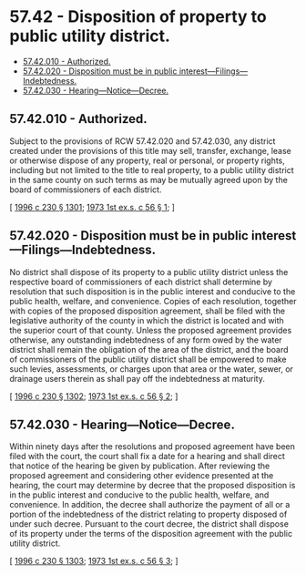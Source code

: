 # 57.42 - Disposition of property to public utility district.
* [57.42.010 - Authorized.](#5742010---authorized)
* [57.42.020 - Disposition must be in public interest—Filings—Indebtedness.](#5742020---disposition-must-be-in-public-interestfilingsindebtedness)
* [57.42.030 - Hearing—Notice—Decree.](#5742030---hearingnoticedecree)
## 57.42.010 - Authorized.
Subject to the provisions of RCW 57.42.020 and 57.42.030, any district created under the provisions of this title may sell, transfer, exchange, lease or otherwise dispose of any property, real or personal, or property rights, including but not limited to the title to real property, to a public utility district in the same county on such terms as may be mutually agreed upon by the board of commissioners of each district.

\[ [1996 c 230 § 1301](https://lawfilesext.leg.wa.gov/biennium/1995-96/Pdf/Bills/Session%20Laws/Senate/6091-S.SL.pdf?cite=1996%20c%20230%20§%201301); [1973 1st ex.s. c 56 § 1](https://leg.wa.gov/CodeReviser/documents/sessionlaw/1973ex1c56.pdf?cite=1973%201st%20ex.s.%20c%2056%20§%201); \]

## 57.42.020 - Disposition must be in public interest—Filings—Indebtedness.
No district shall dispose of its property to a public utility district unless the respective board of commissioners of each district shall determine by resolution that such disposition is in the public interest and conducive to the public health, welfare, and convenience. Copies of each resolution, together with copies of the proposed disposition agreement, shall be filed with the legislative authority of the county in which the district is located and with the superior court of that county. Unless the proposed agreement provides otherwise, any outstanding indebtedness of any form owed by the water district shall remain the obligation of the area of the district, and the board of commissioners of the public utility district shall be empowered to make such levies, assessments, or charges upon that area or the water, sewer, or drainage users therein as shall pay off the indebtedness at maturity.

\[ [1996 c 230 § 1302](https://lawfilesext.leg.wa.gov/biennium/1995-96/Pdf/Bills/Session%20Laws/Senate/6091-S.SL.pdf?cite=1996%20c%20230%20§%201302); [1973 1st ex.s. c 56 § 2](https://leg.wa.gov/CodeReviser/documents/sessionlaw/1973ex1c56.pdf?cite=1973%201st%20ex.s.%20c%2056%20§%202); \]

## 57.42.030 - Hearing—Notice—Decree.
Within ninety days after the resolutions and proposed agreement have been filed with the court, the court shall fix a date for a hearing and shall direct that notice of the hearing be given by publication. After reviewing the proposed agreement and considering other evidence presented at the hearing, the court may determine by decree that the proposed disposition is in the public interest and conducive to the public health, welfare, and convenience. In addition, the decree shall authorize the payment of all or a portion of the indebtedness of the district relating to property disposed of under such decree. Pursuant to the court decree, the district shall dispose of its property under the terms of the disposition agreement with the public utility district.

\[ [1996 c 230 § 1303](https://lawfilesext.leg.wa.gov/biennium/1995-96/Pdf/Bills/Session%20Laws/Senate/6091-S.SL.pdf?cite=1996%20c%20230%20§%201303); [1973 1st ex.s. c 56 § 3](https://leg.wa.gov/CodeReviser/documents/sessionlaw/1973ex1c56.pdf?cite=1973%201st%20ex.s.%20c%2056%20§%203); \]

